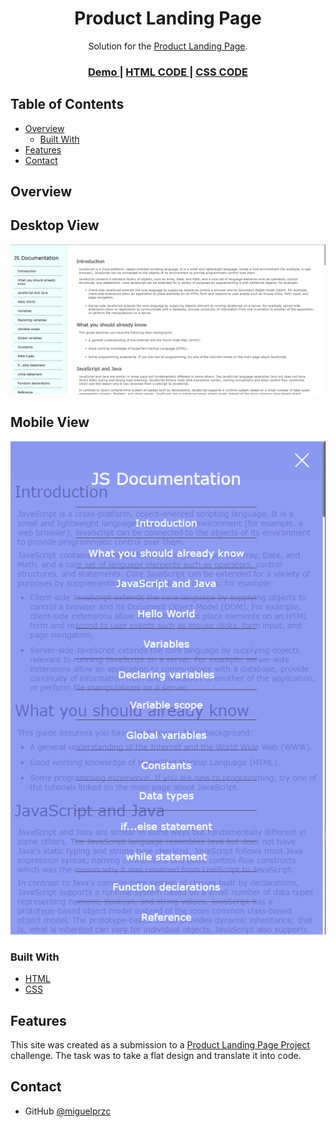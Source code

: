<!-- Please update value in the {}  -->

<h1 align="center">Product Landing Page</h1>

<div align="center">
   Solution for the <a href="https://www.freecodecamp.org/learn/responsive-web-design/responsive-web-design-projects/build-a-technical-documentation-page" target="_blank">Product Landing Page</a>.
</div>

<div align="center">
  <h3>
    <a href="https://miguelprzc.github.io/technical-documentation-page/">
      Demo
    </a>
    <span> | </span>
    <a href="https://github.com/miguelprzc/technical-documentation-page/blob/main/index.html">
      HTML CODE
    </a>
    <span> | </span>
    <a href="https://github.com/miguelprzc/technical-documentation-page/blob/main/styles.css">
      CSS CODE
    </a>
  </h3>
</div>

<!-- TABLE OF CONTENTS -->

## Table of Contents

- [Overview](#overview)
  - [Built With](#built-with)
- [Features](#features)
- [Contact](#contact)

<!-- OVERVIEW -->

## Overview

<h2>Desktop View</h2>

![](images/screencapture-desktop.png)

<h2>Mobile View</h2>

![](images/screencapture-mobile-2.png)


### Built With

<!-- This section should list any major frameworks that you built your project using. Here are a few examples.-->

- [HTML](https://html.spec.whatwg.org/multipage/)
- [CSS](https://www.w3.org/Style/CSS/)

## Features

<!-- List the features of your application or follow the template. Don't share the figma file here :) -->

This site was created as a submission to a [Product Landing Page Project](https://www.freecodecamp.org/learn/responsive-web-design/responsive-web-design-projects/build-a-technical-documentation-pagee) challenge. The task was to take a flat design and translate it into code.

## Contact

- GitHub [@miguelprzc](https://github.com/miguelprzc)
